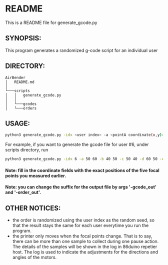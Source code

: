 # README

This is a README file for generate_gcode.py

## SYNOPSIS:

This program generates a randomized g-code script for an individual user 

## DIRECTORY:

```
AirBender
│   README.md
│ 
└───scripts
│   │   generate_gcode.py
│   │
│   └───gcodes
│   └───orders
```

## USAGE:

```sh
python3 generate_gcode.py -idx <user index> -a <pointA coordinate(x,y)> -b <pointB coordinate(x,y)> -c <pointC coordinate(x,y)> -d <pointD coordinate(x,y)> -e <pointE coordinate(x,y)>
```
	
For example,
if you want to generate the gcode file for user #6, 
under scripts directory, run

```sh
python3 generate_gcode.py -idx 6 -a 50 60 -b 40 50 -c 50 40 -d 60 50 -e 50 50
```

#### Note: fill in the coordinate fields with the exact positions of the five focal points you measured earlier.
#### Note: you can change the suffix for the output file by args '-gcode_out' and '-order_out'.

## OTHER NOTICES:

- the order is randomized using the user index as the random seed, so that the result stays the same for each user everytime you run the program.
- the printer only moves when the focal points change. That is to say, there can be more than one sample to collect during one pause action. The details of the samples will be shown in the log in 86duino repetier host. The log is used to indicate the adjustments for the directions and angles of the motors.
